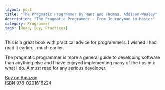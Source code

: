 ```yaml
---
layout: post
title: "The Pragmatic Programmer by Hunt and Thomas, Addison-Wesley"
description: "The Pragmatic Programmer - From Journeyman to Master"
category: Programmer
tags: [Read, Buy, Practices]
---
```

This is a great book with practical advice for programmers. I wished I had read it earlier... much earlier.

The pragmatic programmer is more a general guide to developing software than anything else and I have enjoyed implementing many of the tips into what I do. A must read for any serious developer.

[Buy on Amazon](http://www.amazon.com/The-Pragmatic-Programmer-Journeyman-Master/dp/020161622X)  
ISBN  978-0201616224
